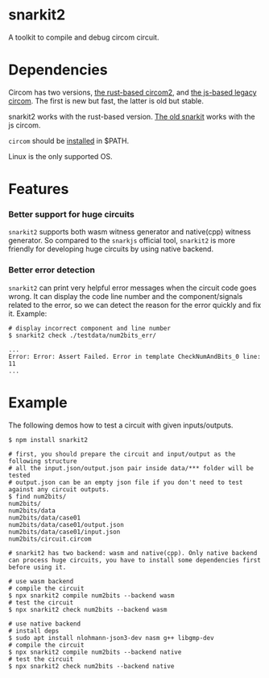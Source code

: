 # snarkit2

A toolkit to compile and debug circom circuit.

# Dependencies

Circom has two versions, [the rust-based circom2](https://github.com/iden3/circom), and [the js-based legacy circom](https://github.com/iden3/circom_old). The first is new but fast, the latter is old but stable. 

snarkit2 works with the rust-based version. [The old snarkit](https://github.com/fluidex/snarkit) works with the js circom.

`circom` should be [installed](https://docs.circom.io/getting-started/installation/) in $PATH. 

Linux is the only supported OS.

# Features

### Better support for huge circuits

`snarkit2` supports both wasm witness generator and native(cpp) witness generator.
So compared to the `snarkjs` official tool, `snarkit2` is more friendly for developing huge circuits by using native backend.

### Better error detection

`snarkit2` can print very helpful error messages when the circuit code goes wrong. It can display the code line number and the component/signals related to the error, so we can detect the reason for the error quickly and fix it. Example:

```
# display incorrect component and line number
$ snarkit2 check ./testdata/num2bits_err/

...
Error: Error: Assert Failed. Error in template CheckNumAndBits_0 line: 11
...

```

# Example

The following demos how to test a circuit with given inputs/outputs.

```
$ npm install snarkit2

# first, you should prepare the circuit and input/output as the following structure
# all the input.json/output.json pair inside data/*** folder will be tested
# output.json can be an empty json file if you don't need to test against any circuit outputs.
$ find num2bits/
num2bits/
num2bits/data
num2bits/data/case01
num2bits/data/case01/output.json
num2bits/data/case01/input.json
num2bits/circuit.circom

# snarkit2 has two backend: wasm and native(cpp). Only native backend can process huge circuits, you have to install some dependencies first before using it.

# use wasm backend
# compile the circuit
$ npx snarkit2 compile num2bits --backend wasm
# test the circuit
$ npx snarkit2 check num2bits --backend wasm

# use native backend
# install deps
$ sudo apt install nlohmann-json3-dev nasm g++ libgmp-dev
# compile the circuit
$ npx snarkit2 compile num2bits --backend native
# test the circuit
$ npx snarkit2 check num2bits --backend native
```

